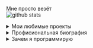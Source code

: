 Мне просто везёт
<br>
​![​github stats​](https://github-readme-stats.vercel.app/api?username=zoodogood&theme=discord_old_blurple&show_icons=true&hide_rank=true&locale=ru&hide_border=true&border-radius=100&custom_title=Статистика&#032;пользователя&#032;zoodogood&#032;на&#032;платформе&#032;Github)

<details>
<summary>Мои любимые проекты</summary>

Здесь и вправду пусто..
***

</details>  


<details>
<summary>Профисиональная биография</summary>

<br>
В 2014 столкнулся со Scratch
<br>
А в середине 2016 нашёл альтернативу для андроид Pocket Code. Там я проводил не мало времени   
<hr>
Осенью 2017 на уроках информатики я познакомился с таким понятием как HTML, в тот же день, вечером, я создал свой первый веб-проект и успешно внедрил туда JavaScript. (Он будучи незаконченным всё ещё остается одним из моих любимых)
<br>
<br>
Это было моё первое взаимодействие с реальным кодом. Но буквально следующий день я вернулся к Pocked Code, ведь на нём в то время мог создать больше интерактивности. Вместе с этим паралельно изучая учебник, на который наткнулся чуточку позже.
<a href = "https://learn.javascript.ru/">Learn JavaScript</a>
<br>
С зимы 2018 до конца 2020 активно работал с библиотекой Discord.js, лишь изредка переключаясь на веб.
</details>  
  
<details>
<summary>Зачем я программирую</summary>

<br>
Это возможность реализовывать идеи, и чем больше я знаю тем больше собственных задумок могу воплотить
<br>

</details>  
